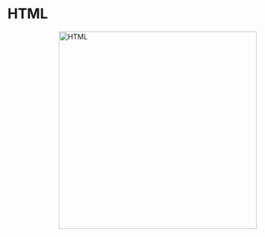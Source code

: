 # HTML
<img align="right" alt="HTML" width="400" src="[image](https://github.com/VIVEKTHAKUR2005/HTML/assets/145889883/82eeabeb-6909-4613-801b-3d9879e73e56)
">
